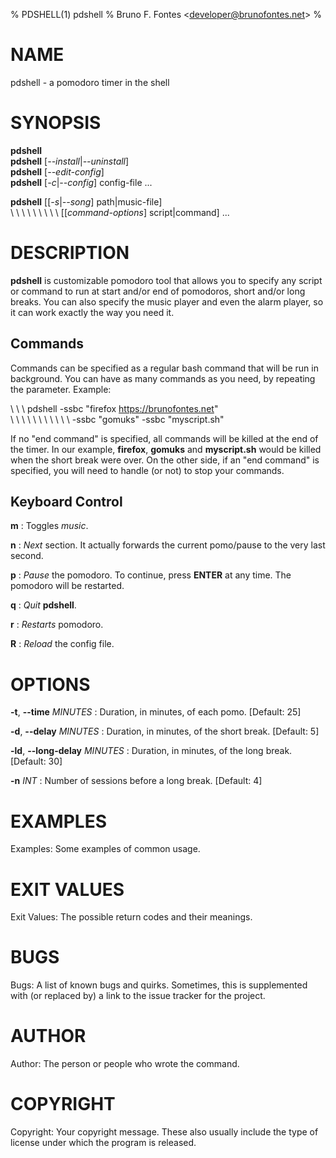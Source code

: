 % PDSHELL(1) pdshell <version>
% Bruno F. Fontes \<developer@brunofontes.net\>
% <date>

# NAME
pdshell - a pomodoro timer in the shell

# SYNOPSIS
**pdshell**\
**pdshell** [*\--install*|*\--uninstall*]\
**pdshell** [*\--edit-config*]\
**pdshell** \[*-c*|*\--config*\] config-file ...

**pdshell** \[\[*-s*|*\--song*\] path|music-file\] \
\ \ \ \ \ \ \ \ \ \[\[*command-options*\] script|command\] ...


# DESCRIPTION
**pdshell** is customizable pomodoro tool that allows you to specify any script or command to run at start and/or end of pomodoros, short and/or long breaks. You can also specify the music player and even the alarm player, so it can work exactly the way you need it.

## Commands
Commands can be specified as a regular bash command that will be run in background. You can have as many commands as you need, by repeating the parameter. Example:

\ \ \ pdshell \-ssbc "firefox https://brunofontes.net" \
\ \ \ \ \ \ \ \ \ \ \ \-ssbc "gomuks" \-ssbc "myscript.sh"

If no "end command" is specified, all commands will be killed at the end of the timer. In our example, **firefox**, **gomuks** and **myscript.sh** would be killed when the short break were over. On the other side, if an "end command" is specified, you will need to handle (or not) to stop your commands.

## Keyboard Control
**m**
: Toggles *music*.

**n**
: *Next* section. It actually forwards the current pomo/pause to the very last second.

**p**
: *Pause* the pomodoro. To continue, press **ENTER** at any time. The pomodoro will be restarted.

**q**
: *Quit* **pdshell**.

**r**
: *Restarts* pomodoro.

**R**
: *Reload* the config file.

# OPTIONS
**-t**, **\--time** *MINUTES*
: Duration, in minutes, of each pomo. [Default: 25]

**-d**, **\--delay** *MINUTES* 
: Duration, in minutes, of the short break. [Default: 5]

**-ld**, **\--long-delay** *MINUTES*
: Duration, in minutes, of the long break. [Default: 30]

**-n** *INT*
: Number of sessions before a long break. [Default: 4]

# EXAMPLES
Examples: Some examples of common usage.

# EXIT VALUES
Exit Values: The possible return codes and their meanings.

# BUGS
Bugs: A list of known bugs and quirks. Sometimes, this is supplemented with (or replaced by) a link to the issue tracker for the project.

# AUTHOR
Author: The person or people who wrote the command.

# COPYRIGHT
Copyright: Your copyright message. These also usually include the type of license under which the program is released.

